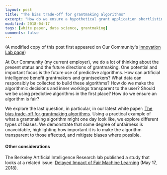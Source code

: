 ```yaml
---
layout: post
title: "The bias trade-off for grantmaking algorithms"
excerpt: "How do we ensure a hypothetical grant application shortlisting algorithm is fair? "
modified: 2018-04-17
tags: [white paper, data science, grantmaking]
comments: false
---
```


(A modified copy of this post first appeared on Our Community's [Innovation Lab page](https://www.ourcommunity.com.au/general/general_article.jsp?articleid=7388))

At Our Community (my current employer), we do a lot of thinking about the present status and the future directions of grantmaking. One potential and important focus is the future use of predictive algorithms. How can artificial intelligence benefit grantmakers and grantseekers? What data can responsibly be collected to build these algorithms? How do we make the algorithmic decisions and inner workings transparent to the user? Should we be using predictive algorithms in the first place? How do we ensure an algorithm is fair? 

We explore the last question, in particular, in our latest white paper: [The bias trade-off for grantmaking algorithms](https://www.ourcommunity.com.au/general/general_article.jsp?articleid=7388). Using a practical example of what a grantmaking algorithm might one day look like, we explore different types of biases. We demonstrate that some degree of unfairness is unavoidable, highlighting how important it is to make the algorithm transparent to those affected, and mitigate biases where possible.

#### Other considerations
The Berkeley Artificial Intelligence Research lab published a study that looks at a related issue: [Delayed Impact of Fair Machine Learning](https://bair.berkeley.edu/blog/2018/05/17/delayed-impact/) (May 17, 2018).

